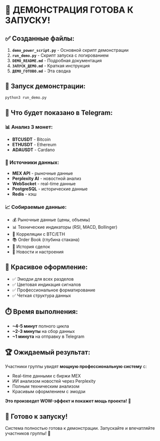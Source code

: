 # 🎯 ДЕМОНСТРАЦИЯ ГОТОВА К ЗАПУСКУ!

## ✅ Созданные файлы:

1. **`demo_power_script.py`** - Основной скрипт демонстрации
2. **`run_demo.py`** - Скрипт запуска с логированием
3. **`DEMO_README.md`** - Подробная документация
4. **`ЗАПУСК_ДЕМО.md`** - Краткая инструкция
5. **`ДЕМО_ГОТОВО.md`** - Эта сводка

## 🚀 Запуск демонстрации:

```bash
python3 run_demo.py
```

## 🎯 Что будет показано в Telegram:

### 📊 Анализ 3 монет:
- **BTCUSDT** - Bitcoin
- **ETHUSDT** - Ethereum  
- **ADAUSDT** - Cardano

### 🤖 Источники данных:
- **MEX API** - рыночные данные
- **Perplexity AI** - новостной анализ
- **WebSocket** - real-time данные
- **PostgreSQL** - исторические данные
- **Redis** - кэш

### 📈 Собираемые данные:
- 💰 Рыночные данные (цены, объемы)
- 📊 Технические индикаторы (RSI, MACD, Bollinger)
- 🔗 Корреляции с BTC/ETH
- 📚 Order Book (глубина стакана)
- 💱 История сделок
- 📰 Новости и настроения

## 🎨 Красивое оформление:

- ✅ Эмодзи для всех разделов
- ✅ Цветовая индикация сигналов
- ✅ Профессиональное форматирование
- ✅ Четкая структура данных

## ⏱️ Время выполнения:

- **~4-5 минут** полного цикла
- **~2-3 минуты** на сбор данных
- **~1 минута** на отправку в Telegram

## 🏆 Ожидаемый результат:

Участники группы увидят **мощную профессиональную систему** с:
- Real-time данными с биржи MEX
- ИИ анализом новостей через Perplexity
- Полным техническим анализом
- Красивым оформлением с эмодзи

**Это произведет WOW-эффект и покажет мощь проекта!** 🚀

## 🎯 Готово к запуску!

Система полностью готова к демонстрации. Запускайте и впечатляйте участников группы! 🎉 